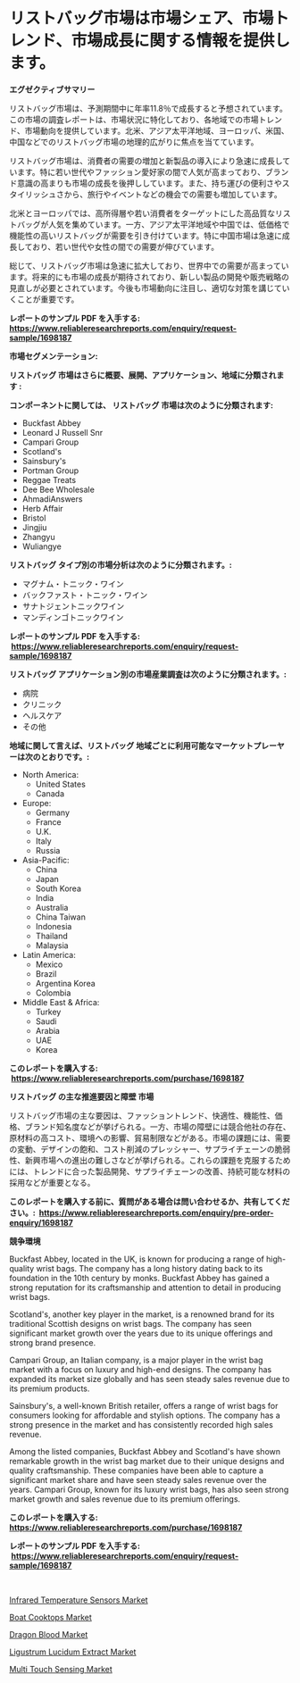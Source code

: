 <p><h1>リストバッグ市場は市場シェア、市場トレンド、市場成長に関する情報を提供します。</h1></p><p><strong>エグゼクティブサマリー</strong></p>
<p><p>リストバッグ市場は、予測期間中に年率11.8％で成長すると予想されています。この市場の調査レポートは、市場状況に特化しており、各地域での市場トレンド、市場動向を提供しています。北米、アジア太平洋地域、ヨーロッパ、米国、中国などでのリストバッグ市場の地理的広がりに焦点を当てています。</p><p>リストバッグ市場は、消費者の需要の増加と新製品の導入により急速に成長しています。特に若い世代やファッション愛好家の間で人気が高まっており、ブランド意識の高まりも市場の成長を後押ししています。また、持ち運びの便利さやスタイリッシュさから、旅行やイベントなどの機会での需要も増加しています。</p><p>北米とヨーロッパでは、高所得層や若い消費者をターゲットにした高品質なリストバッグが人気を集めています。一方、アジア太平洋地域や中国では、低価格で機能性の高いリストバッグが需要を引き付けています。特に中国市場は急速に成長しており、若い世代や女性の間での需要が伸びています。</p><p>総じて、リストバッグ市場は急速に拡大しており、世界中での需要が高まっています。将来的にも市場の成長が期待されており、新しい製品の開発や販売戦略の見直しが必要とされています。今後も市場動向に注目し、適切な対策を講じていくことが重要です。</p></p>
<p><strong>レポートのサンプル PDF を入手する: <a href="https://www.reliableresearchreports.com/enquiry/request-sample/1698187">https://www.reliableresearchreports.com/enquiry/request-sample/1698187</a></strong></p>
<p><strong>市場セグメンテーション:</strong></p>
<p><strong> リストバッグ 市場はさらに概要、展開、アプリケーション、地域に分類されます :</strong></p>
<p><strong>コンポーネントに関しては、 リストバッグ 市場は次のように分類されます: &nbsp;</strong></p>
<p><ul><li>Buckfast Abbey</li><li>Leonard J Russell Snr</li><li>Campari Group</li><li>Scotland's</li><li>Sainsbury's</li><li>Portman Group</li><li>Reggae Treats</li><li>Dee Bee Wholesale</li><li>AhmadiAnswers</li><li>Herb Affair</li><li>Bristol</li><li>Jingjiu</li><li>Zhangyu</li><li>Wuliangye</li></ul></p>
<p><strong> リストバッグ タイプ別の市場分析は次のように分類されます。:</strong></p>
<p><ul><li>マグナム・トニック・ワイン</li><li>バックファスト・トニック・ワイン</li><li>サナトジェントニックワイン</li><li>マンディンゴトニックワイン</li></ul></p>
<p><strong>レポートのサンプル PDF を入手する: &nbsp;<a href="https://www.reliableresearchreports.com/enquiry/request-sample/1698187">https://www.reliableresearchreports.com/enquiry/request-sample/1698187</a></strong></p>
<p><strong> リストバッグ アプリケーション別の市場産業調査は次のように分類されます。:</strong></p>
<p><ul><li>病院</li><li>クリニック</li><li>ヘルスケア</li><li>その他</li></ul></p>
<p><strong>地域に関して言えば、リストバッグ 地域ごとに利用可能なマーケットプレーヤーは次のとおりです。:</strong></p>
<p><ul>
    <li>
        North America:
        <ul>
            <li>United States</li>
            <li>Canada</li>
        </ul>
    </li>
    <li>
        Europe:
        <ul>
            <li>Germany</li>
            <li>France</li>
            <li>U.K.</li>
            <li>Italy</li>
            <li>Russia</li>
        </ul>
    </li>
    <li>
        Asia-Pacific:
        <ul>
            <li>China</li>
            <li>Japan</li>
            <li>South Korea</li>
            <li>India</li>
            <li>Australia</li>
            <li>China Taiwan</li>
            <li>Indonesia</li>
            <li>Thailand</li>
            <li>Malaysia</li>
        </ul>
    </li>
    <li>
        Latin America:
        <ul>
            <li>Mexico</li>
            <li>Brazil</li>
            <li>Argentina Korea</li>
            <li>Colombia</li>
        </ul>
    </li>
    <li>
        Middle East & Africa:
        <ul>
            <li>Turkey</li>
            <li>Saudi</li>
            <li>Arabia</li>
            <li>UAE</li>
            <li>Korea</li>
        </ul>
    </li>
    </ul></p>
<p><strong>このレポートを購入する: &nbsp;<a href="https://www.reliableresearchreports.com/purchase/1698187">https://www.reliableresearchreports.com/purchase/1698187</a></strong></p>
<p><strong>リストバッグ の主な推進要因と障壁 市場</strong></p>
<p><p>リストバッグ市場の主な要因は、ファッショントレンド、快適性、機能性、価格、ブランド知名度などが挙げられる。一方、市場の障壁には競合他社の存在、原材料の高コスト、環境への影響、貿易制限などがある。市場の課題には、需要の変動、デザインの飽和、コスト削減のプレッシャー、サプライチェーンの脆弱性、新興市場への進出の難しさなどが挙げられる。これらの課題を克服するためには、トレンドに合った製品開発、サプライチェーンの改善、持続可能な材料の採用などが重要となる。</p></p>
<p><strong>このレポートを購入する前に、質問がある場合は問い合わせるか、共有してください。:&nbsp; <a href="https://www.reliableresearchreports.com/enquiry/pre-order-enquiry/1698187">https://www.reliableresearchreports.com/enquiry/pre-order-enquiry/1698187</a></strong></p>
<p><strong>競争環境</strong></p>
<p><p>Buckfast Abbey, located in the UK, is known for producing a range of high-quality wrist bags. The company has a long history dating back to its foundation in the 10th century by monks. Buckfast Abbey has gained a strong reputation for its craftsmanship and attention to detail in producing wrist bags.</p><p>Scotland's, another key player in the market, is a renowned brand for its traditional Scottish designs on wrist bags. The company has seen significant market growth over the years due to its unique offerings and strong brand presence. </p><p>Campari Group, an Italian company, is a major player in the wrist bag market with a focus on luxury and high-end designs. The company has expanded its market size globally and has seen steady sales revenue due to its premium products.</p><p>Sainsbury's, a well-known British retailer, offers a range of wrist bags for consumers looking for affordable and stylish options. The company has a strong presence in the market and has consistently recorded high sales revenue.</p><p>Among the listed companies, Buckfast Abbey and Scotland's have shown remarkable growth in the wrist bag market due to their unique designs and quality craftsmanship. These companies have been able to capture a significant market share and have seen steady sales revenue over the years. Campari Group, known for its luxury wrist bags, has also seen strong market growth and sales revenue due to its premium offerings.</p></p>
<p><strong>このレポートを購入する: &nbsp; <a href="https://www.reliableresearchreports.com/purchase/1698187">https://www.reliableresearchreports.com/purchase/1698187</a></strong></p>
<p><strong>レポートのサンプル PDF を入手する: &nbsp;<a href="https://www.reliableresearchreports.com/enquiry/request-sample/1698187">https://www.reliableresearchreports.com/enquiry/request-sample/1698187</a></strong><strong></strong></p>
<p>&nbsp;</p>
<p><p><a href="https://github.com/mauripalmi/Market-Research-Report-List-2/blob/main/infrared-temperature-sensors-market.md">Infrared Temperature Sensors Market</a></p><p><a href="https://view.publitas.com/reportprime-1/boat-cooktops-market-size-market-share-and-global-market-analysis-report-2024-2031/">Boat Cooktops Market</a></p><p><a href="https://sudsy-motorcycle-bbc.notion.site/Dragon-Blood-Market-Insights-Market-Players-and-Forecast-Till-2031-4d7e21fa425d41f380bdfeefb7cfdbbe">Dragon Blood Market</a></p><p><a href="https://military-diascia-e68.notion.site/Ligustrum-Lucidum-Extract-Market-Size-Evaluating-its-Market-Trends-Growth-and-Projections-2024--95cabcf6c3db44c0b898384906052db0">Ligustrum Lucidum Extract Market</a></p><p><a href="https://github.com/gulaimolin/Market-Research-Report-List-3/blob/main/multi-touch-sensing-market.md">Multi Touch Sensing Market</a></p></p>